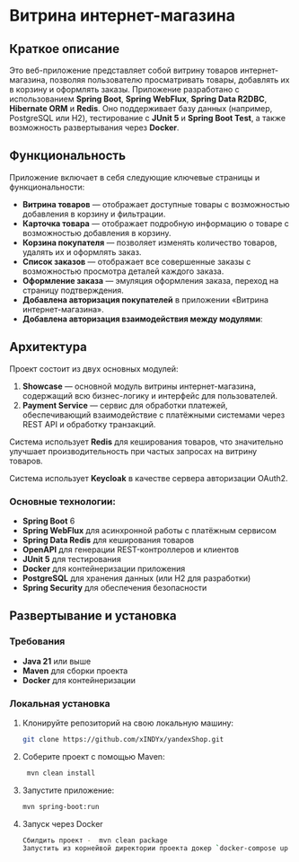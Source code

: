 # Витрина интернет-магазина

## Краткое описание
Это веб-приложение представляет собой витрину товаров интернет-магазина, позволяя пользователю просматривать товары, добавлять их в корзину и оформлять заказы. Приложение разработано с использованием **Spring Boot**, **Spring WebFlux**, **Spring Data R2DBC**, **Hibernate ORM** и **Redis**. Оно поддерживает базу данных (например, PostgreSQL или H2), тестирование с **JUnit 5** и **Spring Boot Test**, а также возможность развертывания через **Docker**.

## Функциональность
Приложение включает в себя следующие ключевые страницы и функциональности:
- **Витрина товаров** — отображает доступные товары с возможностью добавления в корзину и фильтрации.
- **Карточка товара** — отображает подробную информацию о товаре с возможностью добавления в корзину.
- **Корзина покупателя** — позволяет изменять количество товаров, удалять их и оформлять заказ.
- **Список заказов** — отображает все совершенные заказы с возможностью просмотра деталей каждого заказа.
- **Оформление заказа** — эмуляция оформления заказа, переход на страницу подтверждения.
- **Добавлена авторизация покупателей** в приложении «Витрина интернет-магазина».
- **Добавлена авторизация взаимодействия между модулями**:

## Архитектура
Проект состоит из двух основных модулей:
1. **Showcase** — основной модуль витрины интернет-магазина, содержащий всю бизнес-логику и интерфейс для пользователей.
2. **Payment Service** — сервис для обработки платежей, обеспечивающий взаимодействие с платёжными системами через REST API и обработку транзакций.

Система использует **Redis** для кеширования товаров, что значительно улучшает производительность при частых запросах на витрину товаров.

Система использует **Keycloak** в качестве сервера авторизации OAuth2.

### Основные технологии:
- **Spring Boot** 6
- **Spring WebFlux** для асинхронной работы с платёжным сервисом
- **Spring Data Redis** для кеширования товаров
- **OpenAPI** для генерации REST-контроллеров и клиентов
- **JUnit 5** для тестирования
- **Docker** для контейнеризации приложения
- **PostgreSQL** для хранения данных (или H2 для разработки)
- **Spring Security** для обеспечения безопасности

## Развертывание и установка

### Требования
- **Java 21** или выше
- **Maven** для сборки проекта
- **Docker** для контейнеризации

### Локальная установка
1. Клонируйте репозиторий на свою локальную машину:
   ```bash
   git clone https://github.com/xINDYx/yandexShop.git


2. Соберите проект с помощью Maven:
   ```bash
    mvn clean install
   
3. Запустите приложение:
    ```bash
   mvn spring-boot:run
   
4. Запуск через Docker
    ```bash
   Сбилдить проект -  mvn clean package
   Запустить из корнейвой директории проекта докер `docker-compose up -d`

